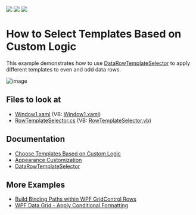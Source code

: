 <!-- default badges list -->
![](https://img.shields.io/endpoint?url=https://codecentral.devexpress.com/api/v1/VersionRange/128652881/21.1.5%2B)
[![](https://img.shields.io/badge/Open_in_DevExpress_Support_Center-FF7200?style=flat-square&logo=DevExpress&logoColor=white)](https://supportcenter.devexpress.com/ticket/details/E1667)
[![](https://img.shields.io/badge/📖_How_to_use_DevExpress_Examples-e9f6fc?style=flat-square)](https://docs.devexpress.com/GeneralInformation/403183)
<!-- default badges end -->
# How to Select Templates Based on Custom Logic

This example demonstrates how to use [DataRowTemplateSelector](https://docs.devexpress.com/WPF/DevExpress.Xpf.Grid.TableView.DataRowTemplateSelector) to apply different templates to even and odd data rows.

![image](https://user-images.githubusercontent.com/65009440/175044037-197cd1ab-d711-4a5c-9f47-95836cfca550.png)

<!-- default file list -->

## Files to look at

* [Window1.xaml](./CS/DXGrid_TemplateSelector/Window1.xaml) (VB: [Window1.xaml](./VB/DXGrid_TemplateSelector/Window1.xaml))
* [RowTemplateSelector.cs](./CS/DXGrid_TemplateSelector/RowTemplateSelector.cs) (VB: [RowTemplateSelector.vb](./VB/DXGrid_TemplateSelector/RowTemplateSelector.vb))

<!-- default file list end -->

## Documentation

* [Choose Templates Based on Custom Logic](https://docs.devexpress.com/WPF/6677/controls-and-libraries/data-grid/appearance-customization/choosing-templates-based-on-custom-logic)
* [Appearance Customization](https://docs.devexpress.com/WPF/6152/controls-and-libraries/data-grid/appearance-customization)
* [DataRowTemplateSelector](https://docs.devexpress.com/WPF/DevExpress.Xpf.Grid.TableView.DataRowTemplateSelector)

## More Examples

* [Build Binding Paths within WPF GridControl Rows](https://github.com/DevExpress-Examples/how-to-build-binding-paths-in-gridcontrol-rows)
* [WPF Data Grid - Apply Conditional Formatting](https://github.com/DevExpress-Examples/how-to-apply-conditional-formatting-t135593)
